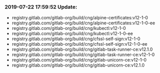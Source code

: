 ### 2019-07-22 17:59:52 Update:

- registry.gitlab.com/gitlab-org/build/cng/alpine-certificates:v12-1-0
- registry.gitlab.com/gitlab-org/build/cng/alpine-certificates:v12-1-0-ee
- registry.gitlab.com/gitlab-org/build/cng/kubectl:v12-1-0
- registry.gitlab.com/gitlab-org/build/cng/kubectl:v12-1-0-ee
- registry.gitlab.com/gitlab-org/build/cng/cfssl-self-sign:v12-1-0
- registry.gitlab.com/gitlab-org/build/cng/cfssl-self-sign:v12-1-0-ee
- registry.gitlab.com/gitlab-org/build/cng/gitlab-task-runner-ce:v12.1.0
- registry.gitlab.com/gitlab-org/build/cng/gitlab-task-runner-ce:v12-1-0
- registry.gitlab.com/gitlab-org/build/cng/gitlab-unicorn-ce:v12-1-0
- registry.gitlab.com/gitlab-org/build/cng/gitlab-unicorn-ce:v12.1.0
